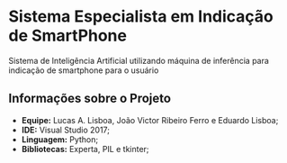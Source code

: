 # Sistema Especialista em Indicação de SmartPhone

Sistema de Inteligência Artificial utilizando máquina de inferência para indicação de smartphone para o usuário

## Informações sobre o Projeto

* **Equipe:** Lucas A. Lisboa, João Victor Ribeiro Ferro e Eduardo Lisboa;
* **IDE:** Visual Studio 2017;
* **Linguagem:** Python;
* **Bibliotecas:** Experta, PIL e tkinter;
